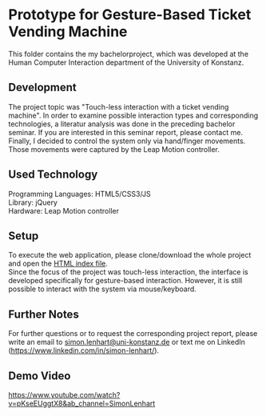# Prototype for Gesture-Based Ticket Vending Machine

This folder contains the my bachelorproject, which was developed at the Human Computer Interaction department of the University of Konstanz. 

## Development
The project topic was "Touch-less interaction with a ticket vending machine". 
In order to examine possible interaction types and corresponding technologies, a literatur analysis was done in the preceding bachelor seminar. If you are interested in this seminar report, please contact me. <br />
Finally, I decided to control the system only via hand/finger movements. <br />
Those movements were captured by the Leap Motion controller. 

## Used Technology
Programming Languages: HTML5/CSS3/JS  <br />
Library: jQuery <br />
Hardware: Leap Motion controller

## Setup 
To execute the web application, please clone/download the whole project and open the [HTML index file](index.html). <br />
Since the focus of the project was touch-less interaction, the interface is developed specifically for gesture-based interaction. However, it is still possible to interact with the system via mouse/keyboard.

## Further Notes
For further questions or to request the corresponding project report, please write an email to simon.lenhart@uni-konstanz.de or text me on LinkedIn (https://www.linkedin.com/in/simon-lenhart/). 

## Demo Video
https://www.youtube.com/watch?v=pKseEUggtX8&ab_channel=SimonLenhart
